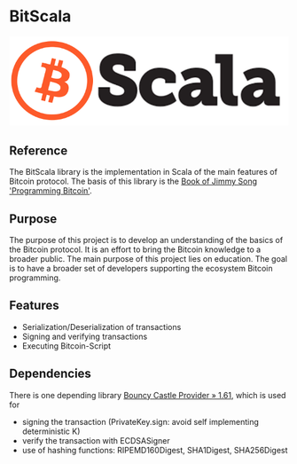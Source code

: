 # BitScala

![BitScala](bitscala.png)

## Reference

The BitScala library is the implementation in Scala of the main features of Bitcoin protocol.
The basis of this library is the 
[Book of Jimmy Song 'Programming Bitcoin'](https://books.google.ch/books?id=O2aHDwAAQBAJ&printsec=frontcover&dq=programming+bitcoin&hl=en&sa=X&ved=0ahUKEwiwq57PhLniAhWv1aYKHZS5DRYQ6AEIMDAB#v=onepage&q=programming%20bitcoin&f=false).

## Purpose

The purpose of this project is to develop an understanding of the basics 
of the Bitcoin protocol. It is an effort to bring the Bitcoin knowledge
to a broader public. The main purpose of this project lies on education.
The goal is to have a broader set of developers supporting the ecosystem
Bitcoin programming.


 
## Features

- Serialization/Deserialization of transactions
- Signing and verifying transactions
- Executing Bitcoin-Script

## Dependencies
There is one depending library [Bouncy Castle Provider » 1.61]( https://mvnrepository.com/artifact/org.bouncycastle/bcprov-jdk15on/1.61),
which is used for 
- signing the transaction (PrivateKey.sign: avoid self implementing deterministic K)
- verify the transaction with ECDSASigner
- use of hashing functions: RIPEMD160Digest, SHA1Digest, SHA256Digest

